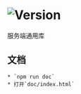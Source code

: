 # ![Version](https://img.shields.io/badge/version-14.209.68-green.svg)

服务端通用库

## 文档
    * `npm run doc`
    * 打开`doc/index.html`
